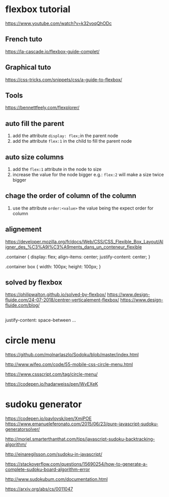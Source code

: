 
# flexbox tutorial
https://www.youtube.com/watch?v=k32voqQhODc

## French tuto
https://la-cascade.io/flexbox-guide-complet/

## Graphical tuto
https://css-tricks.com/snippets/css/a-guide-to-flexbox/

## Tools
https://bennettfeely.com/flexplorer/


## auto fill the parent
1. add the attribute `display: flex;`in the parent node
2. add the attribute `flex:1` in the child to fill the parent node

## auto size columns
1. add the `flex:1` attribute in the node to size
1. increase the value for the node bigger e.g.: `flex:2` will make a size twice bigger

## chage the order of column of the column
1. use the attribute `order:<value>` the value being the expect order for column

## alignement
https://developer.mozilla.org/fr/docs/Web/CSS/CSS_Flexible_Box_Layout/Aligner_des_%C3%A9l%C3%A9ments_dans_un_conteneur_flexible

.container {
  display: flex;
  align-items: center;
  justify-content: center;
}

.container box {
  width: 100px;
  height: 100px;
}

## solved by flexbox
https://philipwalton.github.io/solved-by-flexbox/
https://www.design-fluide.com/24-07-2018/centrer-verticalement-flexbox/
https://www.design-fluide.com/blog/

## 
justify-content: space-between
...

# circle menu

https://github.com/molnarlaszlo/Sodoku/blob/master/index.html

http://www.wifeo.com/code/55-mobile-css-circle-menu.html

https://www.cssscript.com/tag/circle-menu/

https://codepen.io/hadarweiss/pen/WvEXeK

# sudoku generator

https://codepen.io/pavlovsk/pen/XmjPOE
https://www.emanueleferonato.com/2015/06/23/pure-javascript-sudoku-generatorsolver/

http://moriel.smarterthanthat.com/tips/javascript-sudoku-backtracking-algorithm/

http://einaregilsson.com/sudoku-in-javascript/

https://stackoverflow.com/questions/15690254/how-to-generate-a-complete-sudoku-board-algorithm-error

http://www.sudokubum.com/documentation.html

https://arxiv.org/abs/cs/0011047
